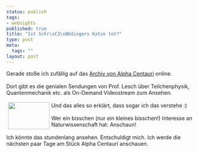 ```yaml
--- 
status: publish
tags: 
- websights
published: true
title: "Ist Schr\xC3\xB6dingers Katze tot?"
type: post
meta: 
  tags: ""
layout: post
---
```

Gerade stoße ich zufällig auf das <a href="http://www.br-online.de/alpha/centauri/archiv.shtml" title="http://www.br-online.de/alpha/centauri/archiv.shtml" onmouseover="window.status='http://www.br-online.de/alpha/centauri/archiv.shtml';return true;" onmouseout="window.status='';return true;">Archiv von Alpha Centauri</a> online.<br /><br />Dort gibt es die genialen Sendungen von Prof. Lesch über Teilchenphysik, Quantenmechanik etc. als On-Demand Videostream zum Ansehen.<br /><br /><img width="110" hspace="5" height="72" border="0" align="left" src="/wp-content/olduploads/logos/alphacentauri.serendipityThumb.gif" alt=""  />Und das alles so erklärt, dass sogar ich das verstehe :)<br /><br />Wer ein bisschen (nur ein kleines bisschen!) Interesse an Naturwissenschaft hat: Anschaun! <br /><br />Ich könnte das stundenlang ansehen. Entschuldigt mich. Ich werde die nächsten paar Tage am Stück Alpha Centauri anschauen.<br />

